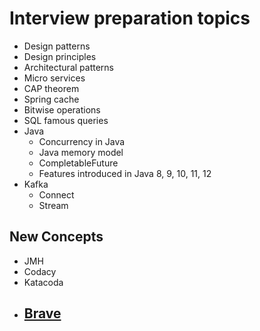 
# Interview preparation topics

- Design patterns
- Design principles
- Architectural patterns
- Micro services
- CAP theorem
- Spring cache
- Bitwise operations
- SQL famous queries
- Java
  - Concurrency in Java
  - Java memory model
  - CompletableFuture
  - Features introduced in Java 8, 9, 10, 11, 12
- Kafka
  - Connect
  - Stream


## New Concepts
- JMH
- Codacy
- Katacoda
- [Brave](https://github.com/openzipkin/brave)
	- 
